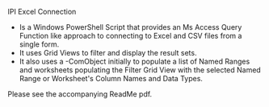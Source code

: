 IPI Excel Connection 

 - Is a Windows PowerShell Script that provides an Ms Access Query Function like approach to connecting to Excel and CSV files from a single form. 
 - It uses Grid Views to filter and display the result sets. 
 - It also uses a -ComObject initially to populate a list of Named Ranges and worksheets populating the Filter Grid View with the selected Named Range or Worksheet's Column Names and Data Types. 

Please see the accompanying ReadMe pdf.